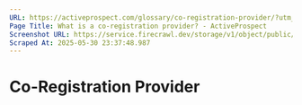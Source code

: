 ```yaml
---
URL: https://activeprospect.com/glossary/co-registration-provider/?utm_medium=Email&utm_source=Website&utm_campaign=AP-Email-InsideCBM-Mar
Page Title: What is a co-registration provider? - ActiveProspect
Screenshot URL: https://service.firecrawl.dev/storage/v1/object/public/media/screenshot-316a0be9-09c2-4f0b-a30e-4ea58b516d2d.png
Scraped At: 2025-05-30 23:37:48.987
---
```

# Co-Registration Provider




